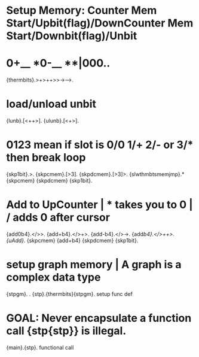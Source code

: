 # Setup Memory: Counter Mem Start/Upbit(flag)/DownCounter Mem Start/Downbit(flag)/Unbit
# 0+__ *0-__ **|000..
{thermbits}.>+>++>>->-->.
# load/unload unbit
{lunb}.[<++>].
{ulunb}.[<+>].
# 0123 mean if slot is 0/0 1/+ 2/- or 3/* then break loop
{skp1bit}.>.
{skpcmem}.[>3].
{skpdcmem}.[>3]>.
{slwthmbtsmemjmp}.* {skpcmem} {skpdcmem} {skp1bit}.
# Add to UpCounter | * takes you to 0 | / adds 0 after cursor
{add0b4}.</>>.
{add+b4}.</>+>.
{add-b4}.</>->.
{add*b4}.</>++>.
{uAdd}.* {skpcmem} {add+b4} {skpdcmem} {skp1bit}.
# setup graph memory | A graph is a complex data type
{stpgm}. .
{stp}.{thermbits}{stpgm}. setup func def
# GOAL: Never encapsulate a function call {stp{stp}} is illegal.
{main}.{stp}. functional call



